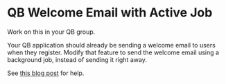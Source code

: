 QB Welcome Email with Active Job
=================================

Work on this in your QB group.

Your QB application should already be sending a welcome email to users when they register. Modify that feature to send the welcome email using a background job, instead of sending it right away.

See [this blog post](https://ryanboland.com/blog/writing-your-first-background-worker/) for help.
